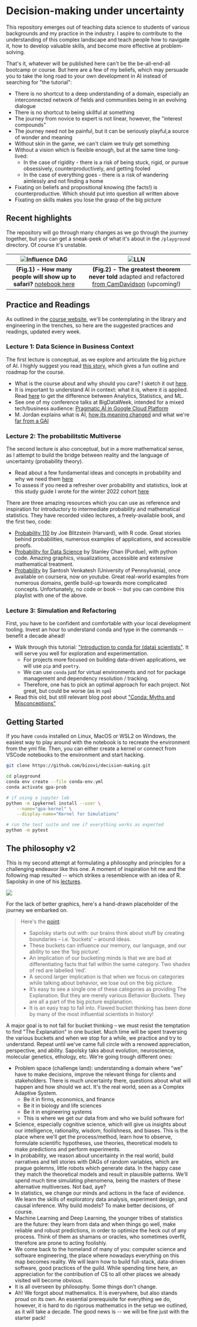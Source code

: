 # Decision-making under uncertainty

This repository emerges out of teaching data science to students of various backgrounds and my practice in the industry. I aspire to contribute to the understanding of this complex landscape and teach people how to navigate it, how to develop valuable skills, and become more effective at problem-solving.

That's it, whatever will be published here can't be the be-all-end-all bootcamp or course. But here are a few of my beliefs, which may persuade you to take the long road to your own development in AI instead of searching for "the tutorial":

- There is no shortcut to a deep understanding of a domain, especially an interconnected network of fields and communities being in an evolving dialogue
- There is no shortcut to being skillful at something
- The journey from novice to expert is not linear, however, the "interest compounds"
- The journey need not be painful, but it can be seriously playful,a source of wonder and meaning
- Without skin in the game, we can't claim we truly get something
- Without a vision which is flexible enough, but at the same time long-lived:
    - In the case of rigidity - there is a risk of being stuck, rigid, or pursue obsessively, counterproductively, and getting fooled
    - In the case of everything goes - there is a risk of wandering aimlessly and not finding a home
- Fixating on beliefs and propositional knowing (the facts!) is counterproductive. Which should put into question all written above
- Fixating on skills makes you lose the grasp of the big picture

## Recent highlights

The repository will go through many changes as we go through the journey together, but you can get a sneak-peek of what it's about in the `/playground` directory. Of course it's unstable.

| ![Influence DAG](docs/img/output.svg)| ![LLN](docs/img/llln.png)|
|:--:|:--:|
| **(Fig.1) - How many people will show up to safari?** [notebook here](https://github.com/Bizovi/decision-making/blob/main/playground/01_tourism.ipynb)| **(Fig.2) - The greatest theorem never told** adapted and refactored [from CamDavidson](https://nbviewer.org/github/CamDavidsonPilon/Probabilistic-Programming-and-Bayesian-Methods-for-Hackers/blob/master/Chapter4_TheGreatestTheoremNeverTold/Ch4_LawOfLargeNumbers_PyMC3.ipynb) (upcoming!)

## Practice and Readings

As outlined in the [course website](https://course.economic-cybernetics.com/), we'll be contemplating in the library and engineering in the trenches, so here are the suggested practices and readings, updated every week. 

### Lecture 1: Data Science in Business Context

The first lecture is conceptual, as we explore and articulate the big picture of AI. I highly suggest you read [this story](#the-philosophy-v2), which gives a fun outline and roadmap for the course.
- What is the course about and why should you care? I sketch it out [here](https://course.economic-cybernetics.com/).
- It is important to understand AI in context: what it is, where it is applied. Read [here](https://course.economic-cybernetics.com/01_fundamentals/background.html) to get the difference between Analytics, Statistics, and ML.
- See one of my conference talks at BigDataWeek, intended for a mixed tech/business audience: [Pragmatic AI in Google Cloud Platform](https://www.youtube.com/watch?v=02NPR_nDaxQ)
- M. Jordan explains what is AI, [how its meaning changed](https://hdsr.mitpress.mit.edu/pub/wot7mkc1/release/9) and what we're [far from a GAI](https://spectrum.ieee.org/stop-calling-everything-ai-machinelearning-pioneer-says) 


### Lecture 2: The probabilitstic Multiverse

The second lecture is also conceptual, but in a more mathematical sense, as I attempt to build the bridge between reality and the language of uncertainty (probability theory).

- Read about a few fundamental ideas and concepts in probability and why we need them [here](https://course.economic-cybernetics.com/01_fundamentals/stat_foundations.html)
- To assess if you need a refresher over probability and statistics, look at this study guide I wrote for the winter 2022 cohort [here](https://course.economic-cybernetics.com/05_archive/winter_2022.html)

There are three amazing resources which you can use as reference and inspiration for introductory to intermediate probability and mathematical statistics. They have recorded video lectures, a freely-available book, and the first two, code:
- [Probability 110](https://projects.iq.harvard.edu/stat110/home) by Joe Blitzstein (Harvard), with R code. Great stories behind probabilities, numerous examples of applications, and accessible proofs.
- [Probability for Data Science](https://probability4datascience.com/) by Stanley Chan (Purdue), with python code. Amazing graphics, visualizations, accessible and extensive mathematical treatment.
- [Probability](https://youtube.com/playlist?list=PLhCDzMM3Yov0ZIaxcUlsHh2T9XmiVqgMi) by Santosh Venkatesh (University of Pennsylvania), once available on coursera, now on youtube. Great real-world examples from numerous domains, gentle build-up towards more complicated concepts. Unfortunately, no code or book -- but you can combine this playlist with one of the above.

### Lecture 3: Simulation and Refactoring

First, you have to be confident and comfortable with your local development tooling. Invest an hour to understand conda and type in the commands -- benefit a decade ahead!

- Walk through this tutorial: ["Introduction to conda for (data) scientists"](https://carpentries-incubator.github.io/introduction-to-conda-for-data-scientists/). It will serve you well for exploration and experimentation. 
    - For projects more focused on building data-driven applications, we will use `pip` and `poetry`.
    - We can use `conda` just for virtual environments and not for package management and dependency resolution / tracking.
    - Therefore, one has to pick an optimal approach for each project. Not great, but could be worse (as in `npm`)
- Read this old, but still relevant blog post about ["Conda: Myths and Misconceptions"](https://jakevdp.github.io/blog/2016/08/25/conda-myths-and-misconceptions/)



## Getting Started

If you have `conda` installed on Linux, MacOS or WSL2 on Windows, the easiest way to play around with the notebook is to recreate the environment from the yml file. Then, you can either create a kernel or connect from VSCode notebooks to the environment and start hacking.

```bash
git clone https://github.com/bizovi/decision-making.git

cd playground
conda env create --file conda-env.yml
conda activate gpa-prob

# if using a jupyter lab
python -m ipykernel install --user \
    --name="gpa-kernel" \
    --display-name="Kernel for Simulations"

# run the test suite and see if everything works as expected
python -m pytest 
```

## The philosophy v2

This is my second attempt at formulating a philosophy and principles for a challenging endeavor like this one. A moment of inspiration hit me and the following map resulted -- which strikes a resemblence with an idea of R. Sapolsky in one of his [lectures](https://youtu.be/NNnIGh9g6fA). 

![](docs/img/map.png)

For the lack of better graphics, here's a hand-drawn placeholder of the journey we embarked on.

> Here's the [point](https://alexvermeer.com/human-behavioral-biology-01-introduction/):
> - Sapolsky starts out with: our brains think about stuff by creating boundaries – i.e. ‘buckets’ – around ideas.
> - These buckets can influence our memory, our language, and our ability to see the ‘big picture’.
> - An implication of our bucketing minds is that we are bad at differentiating facts that fall within the same category. Two shades of red are labelled ‘red’.
> - A second larger implication is that when we focus on categories while talking about behavior, we lose out on the big picture.
> - It’s easy to see a single one of these categories as providing The Explanation. But they are merely various Behavior Buckets. They are all a part of the big picture explanation.
> - It is an easy trap to fall into. Flawed bucket thinking has been done by many of the most influential scientists in history!


A major goal is to not fall for bucket thinking – we must resist the temptation to find "The Explanation" in one bucket. Much time will be spent traversing the various buckets and when we stop for a while, we practice and try to understand. Repeat until we've came full circle with a renowed appreciation, perspective, and ability. Sapolsky taks about evolution, neuroscience, molecular genetics, ethology, etc. We're going trough different ones:

- Problem space (challenge land): understanding a domain where "we" have to make decisions, improve the relevant things for clients and stakeholders. There is much uncertainty there, questions about what will happen and how should we act. It's the real world, seen as a Complex Adaptive System.
    - Be it in firms, economics, and finance
    - Be it in biology and life sciences
    - Be it in engineering systems
    - This is where we get our data from and who we build software for!
- Science, especially cognitive science, which will give us insights about our intelligence, rationality, wisdom, foolishness, and biases. This is the place where we'll get the process/method, learn how to observe, formulate scientific hypotheses, use theories, theoretical models to make predictions and perform experiments. 
- In probability, we reason about uncertainty in the real world, build narratives and tell stories with DAGs of random variables, which are prague golemns, little robots which generate data. In the happy case they match the theoretical models and result in plausible patterns. We'll spend much time simulating phenomena, being the masters of these alternative multiverses. Not bad, aye?
- In statistics, we change our minds and actions in the face of evidence. We learn the skills of exploratory data analysis, experiment design, and causal inference. Why build models? To make better decisions, of course.
- Machine Learning and Deep Learning, the younger tribes of statistics are the future: they learn from data and when things go well, make reliable and robust predictions, in order to optimize the heck out of any process. Think of them as shamans or oracles, who sometimes overfit, therefore are prone to acting foolishly.
- We come back to the homeland of many of you: computer science and software engineering, the place where nowadays everything on this map becomes reality. We will learn how to build full-stack, data-driven software, good practices of the guild. While spending time here, an appreciation for the contribution of CS to all other places we already visited will become obvious.
- It is all overseen by philosophy. Some things don't change.
- Ah! We forgot about mathematics. It is everywhere, but also stands proud on its own. An essential prerequisite for everything we do, however, it is hard to do rigorous mathematics in the setup we outlined, as it will take a decade. The good news is -- we will be fine just with the starter pack!
